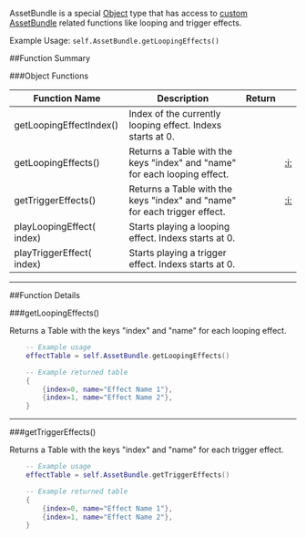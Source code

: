 AssetBundle is a special [Object](object.md) type that has access to [custom AssetBundle](http://berserk-games.com/knowledgebase/assetbundles/) related functions like looping and trigger effects.

Example Usage: `self.AssetBundle.getLoopingEffects()`

##Function Summary

###Object Functions

Function Name | Description | Return | &nbsp;
-- | -- | -- | --
<a class="anchor" id="getloopingeffectindex"></a>getLoopingEffectIndex()  |  Index of the currently looping effect. Indexs starts at 0. | [<span class="ret int"></span>](types.md)
getLoopingEffects()  |  Returns a Table with the keys "index" and "name" for each looping effect. | [<span class="ret tab"></span>](types.md) | [:i:](#getloopingeffects)
getTriggerEffects()  |  Returns a Table with the keys "index" and "name" for each trigger effect. | [<span class="ret tab"></span>](types.md) | [:i:](#gettriggereffects)
<a class="anchor" id="playloopingeffect"></a>playLoopingEffect([<span class="tag int"></span>](types.md) index)  |  Starts playing a looping effect. Indexs starts at 0. | [<span class="ret nil"></span>](types.md) |
<a class="anchor" id="playtriggereffect"></a>playTriggerEffect([<span class="tag int"></span>](types.md) index)  |  Starts playing a trigger effect. Indexs starts at 0. | [<span class="ret nil"></span>](types.md) |

---

##Function Details

###getLoopingEffects()

[<span class="ret tab"></span>](types.md) Returns a Table with the keys "index" and "name" for each looping effect.

``` Lua
	-- Example usage
	effectTable = self.AssetBundle.getLoopingEffects()
```
``` Lua
	-- Example returned table
	{
		{index=0, name="Effect Name 1"},
		{index=1, name="Effect Name 2"},
	}
```

---


###getTriggerEffects()

[<span class="ret tab"></span>](types.md) Returns a Table with the keys "index" and "name" for each trigger effect.

``` Lua
	-- Example usage
	effectTable = self.AssetBundle.getTriggerEffects()
```
``` Lua
	-- Example returned table
	{
		{index=0, name="Effect Name 1"},
		{index=1, name="Effect Name 2"},
	}
```

